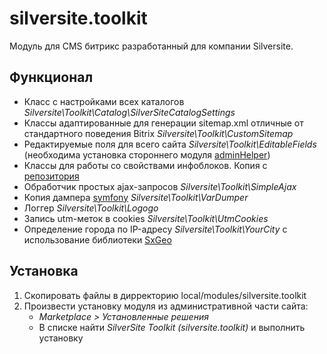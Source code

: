 # silversite.toolkit
Модуль для CMS битрикс разработанный для компании Silversite.

## Функционал
* Класс с настройками всех каталогов *Silversite\Toolkit\Catalog\SilverSiteCatalogSettings*
* Классы адаптированные для генерации sitemap.xml отличные от стандартного поведения Bitrix *Silversite\Toolkit\CustomSitemap*
* Редактируемые поля для всего сайта *Silversite\Toolkit\EditableFields* (необходима установка стороннего модуля [adminHelper](https://github.com/DigitalWand/digitalwand.admin_helper))
* Классы для работы со свойствами инфоблоков. Копия с [репозитория](https://github.com/unnamed777/IblockOrm)
* Обработчик простых ajax-запросов *Silversite\Toolkit\SimpleAjax*
* Копия дампера [symfony](https://github.com/symfony/var-dumper) *Silversite\Toolkit\VarDumper*
* Логгер *Silversite\Toolkit\Logogo*
* Запись utm-меток в cookies *Silversite\Toolkit\UtmCookies*
* Определение города по IP-адресу *Silversite\Toolkit\YourCity* с использование библиотеки [SxGeo](https://sypexgeo.net/ru/docs/)

## Установка
1. Скопировать файлы в дирректорию local/modules/silversite.toolkit
2. Произвести установку модуля из административной части сайта:
	* *Marketplace > Установленные решения*
	* В списке найти *SilverSite Toolkit (silversite.toolkit)* и выполнить установку